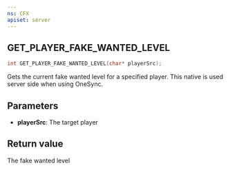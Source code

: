 ```yaml
---
ns: CFX
apiset: server
---
```

## GET_PLAYER_FAKE_WANTED_LEVEL

```c
int GET_PLAYER_FAKE_WANTED_LEVEL(char* playerSrc);
```

Gets the current fake wanted level for a specified player. This native is used server side when using OneSync.

## Parameters
* **playerSrc**: The target player

## Return value
The fake wanted level
